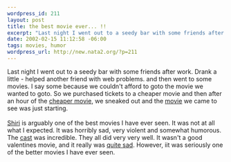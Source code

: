 ```yaml
--- 
wordpress_id: 211
layout: post
title: the best movie ever... !!
excerpt: "Last night I went out to a seedy bar with some friends after work. Drank a little - helped another friend with web problems. and then went to some movies. I say some because we couldn't afford to goto the movie we wanted to goto. So we purchased tickets to a cheaper movie and then after an hour of the cheaper movie, we sneaked out and the "
date: 2002-02-15 11:12:58 -06:00
tags: movies, humor
wordpress_url: http://new.nata2.org/?p=211
---
```

Last night I went out to a seedy bar with some friends after work. Drank a little - helped another friend with web problems. and then went to some movies. I say some because we couldn't afford to goto the movie we wanted to goto. So we purchased tickets to a cheaper movie and then after an hour of the <a href="http://us.imdb.com/Title?0273923">cheaper movie</a>, we sneaked out and the <a href="http://us.imdb.com/Title?0192657">movie</a> we came to see was just starting.<br/><br/>
<a href="http://us.imdb.com/Title?0192657">Shiri</a> is arguably one of the best movies I have ever seen. It was not at all what I expected. It was horribly sad, very violent and somewhat humorous. The <a href="http://us.imdb.com/Name?Han,+Suk-kyu">cast</a> was incredible. They all did very very well. It wasn't a good valentines movie, and it really was <a href="http://us.imdb.com/CommentsShow?192657-1">quite sad</a>. However, iit was seriously one of the better movies I have ever seen.
